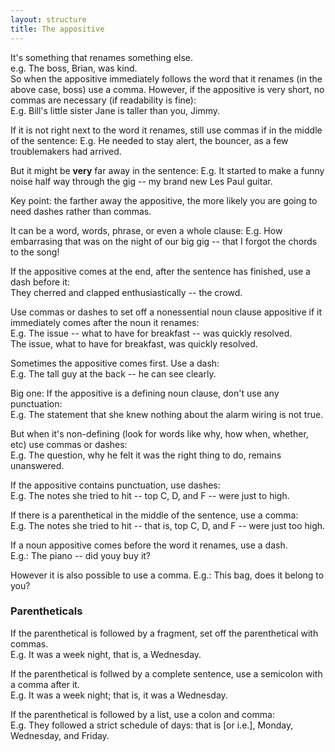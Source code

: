 ```yaml
---
layout: structure
title: The appositive
---
```




It's something that renames something else.  
e.g. The boss, Brian, was kind.  
So when the appositive immediately follows the word that it renames (in the above case, boss) use a comma. However, if the appositive is very short, no commas are necessary (if readability is fine):    
E.g. Bill's little sister Jane is taller than you, Jimmy.

If it is not right next to the word it renames, still use commas if in the middle of the sentence:
E.g. He needed to stay alert, the bouncer, as a few troublemakers had arrived. 

But it might be **very** far away in the sentence:
E.g. It started to make a funny noise half way through the gig -- my brand new Les Paul guitar.

Key point: the farther away the appositive, the more likely you are going to need dashes rather than commas.


It can be a word, words, phrase, or even a whole clause:
E.g. How embarrasing that was on the night of our big gig -- that I forgot the chords to the song!  

If the appositive comes at the end, after the sentence has finished, use a dash before it:  
They cherred and clapped enthusiastically -- the crowd.   

Use commas or dashes to set off a nonessential noun clause appositive if it immediately comes after the noun it renames:  
E.g. The issue -- what to have for breakfast -- was quickly resolved.  
The issue, what to have for breakfast, was quickly resolved.  

Sometimes the appositive comes first. Use a dash:  
E.g. The tall guy at the back -- he can see clearly.

Big one: If the appositive is a defining noun clause, don't use any punctuation:  
E.g. The statement that she knew nothing about the alarm wiring is not true.  

But when it's non-defining (look for words like why, how when, whether, etc) use commas or dashes:  
E.g. The question, why he felt it was the right thing to do, remains unanswered.  

If the appositive contains punctuation, use dashes:  
E.g. The notes she tried to hit -- top C, D, and F -- were just to high.  

If there is a parenthetical in the middle of the sentence, use a comma:  
E.g. The notes she tried to hit -- that is, top C, D, and F -- were just too high.

If a noun appositive comes before the word it renames, use a dash.  
E.g.: The piano -- did youy buy it?  

However it is also possible to use a comma.
E.g.: This bag, does it belong to you?

### Parentheticals  

If the parenthetical is followed by a fragment, set off the parenthetical with commas.  
E.g. It was a week night, that is, a Wednesday.  

If the parenthetical is follwed by a complete sentence, use a semicolon with a comma after it.  
E.g. It was a week night; that is, it was a Wednesday.  

If the parenthetical is followed by a list, use a colon and comma:  
E.g. They followed a strict schedule of days: that is [or i.e.], Monday, Wednesday, and Friday.  

